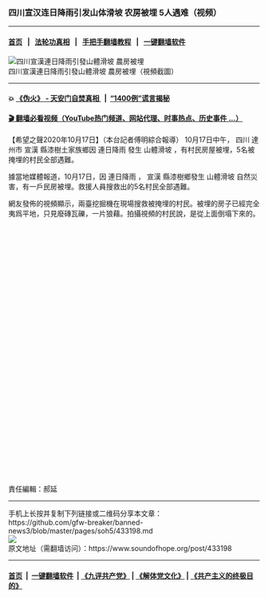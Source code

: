 ### 四川宣汉连日降雨引发山体滑坡 农房被埋  5人遇难（视频）
------------------------

#### [首页](https://github.com/gfw-breaker/banned-news3/blob/master/README.md) &nbsp;&nbsp;|&nbsp;&nbsp; [法轮功真相](https://github.com/begood0513/basic/blob/master/README.md)  &nbsp;&nbsp;|&nbsp;&nbsp; [手把手翻墙教程](https://github.com/gfw-breaker/guides/wiki)  &nbsp;&nbsp;|&nbsp;&nbsp; [一键翻墙软件](https://github.com/gfw-breaker/nogfw/blob/master/README.md)  



<div><img alt="四川宣漢連日降雨引發山體滑坡 農房被埋" src="https://img.soundofhope.org/2020-10/wuhanfeiyan_2020-10-17_4-1602949709821.jpg"/>
<br/><figcaption class="caption">
 四川宣漢連日降雨引發山體滑坡 農房被埋（視頻截圖）
</figcaption></div><hr/>

#### 💥 [《伪火》 - 天安门自焚真相 ](http://158.247.195.190:10000/videos/blog/weihuo.html)&nbsp; |&nbsp; [“1400例”谎言揭秘  ](http://158.247.195.190:10000/videos/blog/jiexi1400.html)

#### [ 🎬  翻墙必看视频（YouTube热门频道、网站代理、时事热点、历史事件 ...）](https://github.com/gfw-breaker/links/blob/master/banned.md)

<div><div class="Content__Wrapper sc-1bvya0-0 grZQxZ">
 <p class="meta-top">
  <span class="meta">
   【希望之聲2020年10月17日】（本台記者傅明綜合報導）
  </span>
  10月17日中午，
  <ok href="/term/6507?lang=b5">
   四川
  </ok>
  達州市
  <ok href="/term/400030?lang=b5">
   宣漢
  </ok>
  縣漆樹土家族鄉因
  <ok href="/term/400033?lang=b5">
   連日降雨
  </ok>
  發生
  <ok href="/term/2212?lang=b5">
   山體滑坡
  </ok>
  ，有村民房屋被埋，5名被掩埋的村民全部遇難。
 </p>
 <p>
  據當地媒體報道，10月17日，因
  <ok href="/term/400033?lang=b5">
   連日降雨
  </ok>
  ，
  <ok href="/term/400030?lang=b5">
   宣漢
  </ok>
  縣漆樹鄉發生
  <ok href="/term/2212?lang=b5">
   山體滑坡
  </ok>
  自然災害，有一戶民房被埋。救援人員搜救出的5名村民全部遇難。
 </p>
 <p>
  網友發佈的視頻顯示，兩臺挖掘機在現場搜救被掩埋的村民。被埋的房子已經完全夷爲平地，只見廢磚瓦礫，一片狼藉。拍攝視頻的村民說，是從上面倒塌下來的。
 </p>
 <div class="soh-embed">
  <div class="soh-embed-inner">
   <div class="iframely-embed" style="max-width: 550px;">
    <div class="iframely-responsive" style="padding-bottom: 100%;">
    </div>
   </div>
  </div>
 </div>
 <p class="meta-btm">
  責任編輯：郝延
 </p>
</div>
</div>
<hr/>
手机上长按并复制下列链接或二维码分享本文章：<br/>
https://github.com/gfw-breaker/banned-news3/blob/master/pages/soh5/433198.md <br/>
<a href='https://github.com/gfw-breaker/banned-news3/blob/master/pages/soh5/433198.md'><img src='https://github.com/gfw-breaker/banned-news3/blob/master/pages/soh5/433198.md.png'/></a> <br/>
原文地址（需翻墙访问）：https://www.soundofhope.org/post/433198


------------------------
#### [首页](https://github.com/gfw-breaker/banned-news3/blob/master/README.md) &nbsp;|&nbsp; [一键翻墙软件](https://github.com/gfw-breaker/nogfw/blob/master/README.md) &nbsp;| [《九评共产党》](https://github.com/gfw-breaker/9ping.md/blob/master/README.md#九评之一评共产党是什么) | [《解体党文化》](https://github.com/gfw-breaker/jtdwh.md/blob/master/README.md) | [《共产主义的终极目的》](https://github.com/gfw-breaker/gczydzjmd.md/blob/master/README.md)


<img src='http://gfw-breaker.win/banned-news3/pages/soh5/433198.md' width='0px' height='0px'/>
